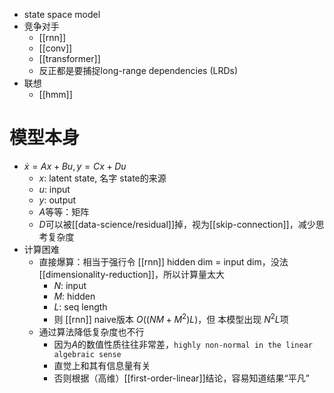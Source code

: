 - state space model
- 竞争对手
  - [[rnn]]
  - [[conv]]
  - [[transformer]]
  - 反正都是要捕捉long-range dependencies (LRDs)
- 联想
  - [[hmm]]
# 模型本身
- $\dot x = Ax+Bu, y=Cx+Du$
  - $x$: latent state, 名字 state的来源
  - $u$: input
  - $y$: output
  - $A$等等：矩阵
  - $D$可以被[[data-science/residual]]掉，视为[[skip-connection]]，减少思考复杂度
- 计算困难
  - 直接爆算：相当于强行令 [[rnn]] hidden dim = input dim，没法[[dimensionality-reduction]]，所以计算量太大
    - $N$: input
    - $M$: hidden
    - $L$: seq length
    - 则 [[rnn]] naive版本 $O((NM+M^2)L)$，但 本模型出现 $N^2L$项
  - 通过算法降低复杂度也不行
    - 因为$A$的数值性质往往非常差，`highly non-normal in the linear algebraic sense`
    - 直觉上和其有信息量有关
    - 否则根据（高维）[[first-order-linear]]结论，容易知道结果“平凡”